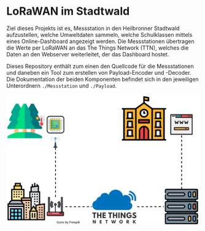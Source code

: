 # LoRaWAN im Stadtwald

Ziel dieses Projekts ist es, Messstation in den Heilbronner Stadtwald aufzustellen, welche Umweltdaten sammeln, welche Schulklassen mittels eines Online-Dashboard angezeigt werden. Die Messstationen übertragen die Werte per LoRaWAN an das The Things Network (TTN), welches die Daten an den Webserver weiterleitet, der das Dashboard hostet.

Dieses Repository enthält zum einen den Quellcode für die Messstationen und daneben ein Tool zum erstellen von Payload-Encoder und -Decoder. Die Dokumentation der beiden Komponenten befindet sich in den jeweiligen Unterordnern `./Messstation` und `./Payload`.

![Datenfluss](./Meta/LoRaWAN%20im%20Stadtwald.png)
